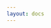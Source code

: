 ```yaml
---
layout: docs
---
```

<div class="hsplit">

<div class="menu-button">

</div>

<div class="vsplit">

</div>

<div id="viewport">

</div>

</div>
